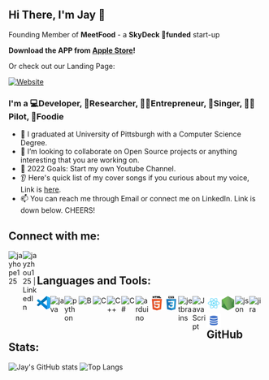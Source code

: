 ## Hi There, I'm Jay 👋

Founding Member of **MeetFood** - a **SkyDeck 💸funded** start-up

**Download the APP from [Apple Store](https://apps.apple.com/us/app/meetfood-explore-reviews/id1603020687)!**

Or check out our Landing Page: 

[![Website](https://img.shields.io/website?label=MeetFood.us&style=for-the-badge&url=https%3A%2F%2Fcodestackr.com)](https://meetfood.us/)

### I'm a 💻Developer, 🔬Researcher, 👨‍💼Entrepreneur, 🎤Singer, 👨‍✈️Pilot, 🍔Foodie
- 🏫 I graduated at University of Pittsburgh with a Computer Science Degree.    
- 👀 I’m looking to collaborate on Open Source projects or anything interesting that you are working on.
- 🥅 2022 Goals: Start my own Youtube Channel.
- 👂  Here's quick list of my cover songs if you curious about my voice, Link is [here](https://www.voices.com/profile/jayzhou/#skill=singers?offset=5).
- 📫 You can reach me through Email or connect me on LinkedIn. Link is down below. CHEERS!

## Connect with me:

[<img align="left" alt="jayhope125" width="28px" src="https://cdn.jsdelivr.net/npm/simple-icons@v3/icons/gmail.svg" />][email]
[<img align="left" alt="jayzhou125 | LinkedIn" width="28px" src="https://cdn.jsdelivr.net/npm/simple-icons@v3/icons/linkedin.svg" />][linkedin]
<br />

## Languages and Tools:

<img align="left" alt="Visual Studio Code" width="26px" src="https://raw.githubusercontent.com/github/explore/80688e429a7d4ef2fca1e82350fe8e3517d3494d/topics/visual-studio-code/visual-studio-code.png" />

<img align="left" alt="java" width="28px" src="https://raw.githubusercontent.com/jmnote/z-icons/master/svg/java.svg" />

<img align="left" alt="python" width="28px" src="https://raw.githubusercontent.com/jmnote/z-icons/master/svg/python.svg" />

<img align="left" alt="B" width="28px" src="https://raw.githubusercontent.com/jmnote/z-icons/master/svg/bash.svg" />

<img align="left" alt="C" width="28px" src="https://raw.githubusercontent.com/jmnote/z-icons/master/svg/c.svg" />

<img align="left" alt="C++" width="28px" src="https://raw.githubusercontent.com/jmnote/z-icons/master/svg/cpp.svg" />

<img align="left" alt="C#" width="28px" src="https://raw.githubusercontent.com/jmnote/z-icons/master/svg/csharp.svg" />

<img align="left" alt="arduino" width="28px" src="https://cdn.jsdelivr.net/npm/simple-icons@v3/icons/arduino.svg" />

<img align="left" alt="HTML5" width="28px" src="https://raw.githubusercontent.com/github/explore/80688e429a7d4ef2fca1e82350fe8e3517d3494d/topics/html/html.png" />

<img align="left" alt="CSS3" width="28px" src="https://raw.githubusercontent.com/github/explore/80688e429a7d4ef2fca1e82350fe8e3517d3494d/topics/css/css.png" />

<img align="left" alt="jetbrains" width="28px" src="https://cdn.jsdelivr.net/npm/simple-icons@v3/icons/jetbrains.svg" />

<img align="left" alt="JavaScript" width="28px" src="https://raw.githubusercontent.com/jmnote/z-icons/master/svg/javascript.svg" />

<img align="left" alt="React" width="28px" src="https://raw.githubusercontent.com/github/explore/80688e429a7d4ef2fca1e82350fe8e3517d3494d/topics/react/react.png" />

<img align="left" alt="Node.js" width="28px" src="https://raw.githubusercontent.com/github/explore/80688e429a7d4ef2fca1e82350fe8e3517d3494d/topics/nodejs/nodejs.png" />

<img align="left" alt="json" width="28px" src="https://cdn.jsdelivr.net/npm/simple-icons@v3/icons/json.svg" />

<img align="left" alt="jira" width="28px" src="https://cdn.jsdelivr.net/npm/simple-icons@v3/icons/jira.svg" />

<img align="left" alt="SQL" width="28px" src="https://raw.githubusercontent.com/github/explore/80688e429a7d4ef2fca1e82350fe8e3517d3494d/topics/sql/sql.png" />

<br />
<br />

## GitHub Stats:

![Jay's GitHub stats](https://github-readme-stats.vercel.app/api?username=jayzhou125&show_icons=true&count_private=true&theme=vue)
![Top Langs](https://github-readme-stats.vercel.app/api/top-langs/?username=jayzhou125&layout=compact&langs_count=8&theme=vue)




[email]: mailto:jayhope125@gmail.com
[linkedin]: https://linkedin.com/in/jayzhou125
